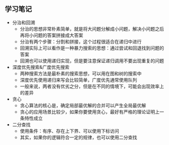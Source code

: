 ## 学习笔记

- 分治和回溯
  - 分治的思想非常朴素简单，就是将大问题分解成小问题，解决小问题之后再将小问题的答案拼接成大答案
  - 分治有两个步骤：分割和拼接，这个过程很适合在递归中进行
  - 回溯实际上可以看作是一种暴力搜索的思想：通过尝试和回退找到问题的答案
  - 回溯也可以使用递归实现，但是要注意保证递归调用不要出现重复的问题
- 深度优先搜索&广度优先搜索
  - 两种搜索方法是最朴素的搜索思想，可以用在图和树的搜索中
  - 深度优先使用递归来写会比较简单，广度优先通常使用队列
  - 一般来说，两者没有优劣之分，但是在不同的情境下，可能会出现效率上的差异
- 贪心
  - 贪心算法的核心是，确定局部最优解的合并可以产生全局最优解
  - 贪心的应用场景比较少，如果你要使用贪心，最好有严格的理论证明上一条特性成立
- 二分查找
  - 使用条件：有序、存在上下界、可以使用下标访问
  - 其实，如果你的逻辑符合一定的规律，也可以使用二分查找

